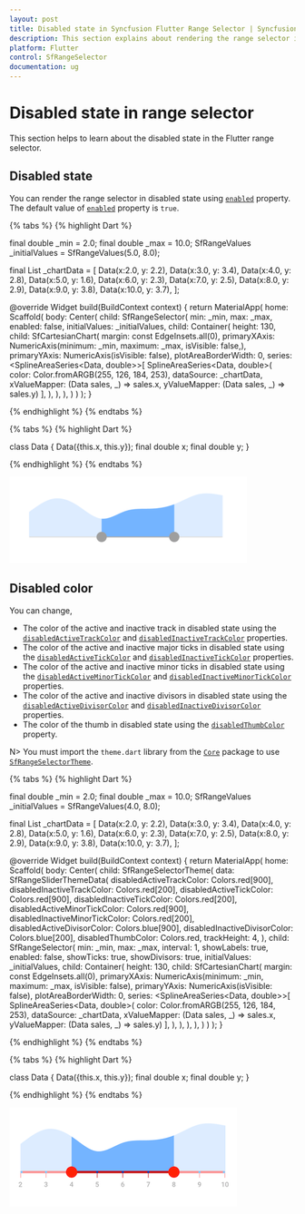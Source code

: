 ```yaml
---
layout: post
title: Disabled state in Syncfusion Flutter Range Selector | Syncfusion
description: This section explains about rendering the range selector in disabled stated and customize its appearance in the range selector in Flutter application.
platform: Flutter
control: SfRangeSelector
documentation: ug
---
```


# Disabled state in range selector

This section helps to learn about the disabled state in the Flutter range selector.

## Disabled state

You can render the range selector in disabled state using [`enabled`](https://pub.dev/documentation/syncfusion_flutter_sliders/latest/sliders/SfRangeSelector/enabled.html) property. The default value of [`enabled`](https://pub.dev/documentation/syncfusion_flutter_sliders/latest/sliders/SfRangeSelector/enabled.html) property is `true`.

{% tabs %}
{% highlight Dart %}

final double _min = 2.0;
final double _max = 10.0;
SfRangeValues _initialValues = SfRangeValues(5.0, 8.0);

final List<Data> _chartData = <Data>[
    Data(x:2.0, y: 2.2),
    Data(x:3.0, y: 3.4),
    Data(x:4.0, y: 2.8),
    Data(x:5.0, y: 1.6),
    Data(x:6.0, y: 2.3),
    Data(x:7.0, y: 2.5),
    Data(x:8.0, y: 2.9),
    Data(x:9.0, y: 3.8),
    Data(x:10.0, y: 3.7),
];

@override
Widget build(BuildContext context) {
  return MaterialApp(
      home: Scaffold(
          body: Center(
              child: SfRangeSelector(
                    min: _min,
                    max: _max,
                    enabled: false,
                    initialValues: _initialValues,
                    child: Container(
                    height: 130,
                    child: SfCartesianChart(
                        margin: const EdgeInsets.all(0),
                        primaryXAxis: NumericAxis(minimum: _min,
                            maximum: _max,
                            isVisible: false,),
                        primaryYAxis: NumericAxis(isVisible: false),
                        plotAreaBorderWidth: 0,
                        series: <SplineAreaSeries<Data, double>>[
                            SplineAreaSeries<Data, double>(
                                color: Color.fromARGB(255, 126, 184, 253),
                                dataSource: _chartData,
                                    xValueMapper: (Data sales, _) => sales.x,
                                    yValueMapper: (Data sales, _) => sales.y)
                            ],
                        ),
                   ),
              ),
          )
      )
  );
}

{% endhighlight %}
{% endtabs %}

{% tabs %}
{% highlight Dart %}

class Data {
  Data({this.x, this.y});
  final double x;
  final double y;
}

{% endhighlight %}
{% endtabs %}

![Range selector disabled state](images/disabled-state/selector_disabled_state.png)

## Disabled color

You can change,

* The color of the active and inactive track in disabled state using the [`disabledActiveTrackColor`](https://pub.dev/documentation/syncfusion_flutter_core/latest/theme/SfRangeSliderThemeData/disabledActiveTrackColor.html) and [`disabledInactiveTrackColor`](https://pub.dev/documentation/syncfusion_flutter_core/latest/theme/SfRangeSliderThemeData/disabledInactiveTrackColor.html) properties.
* The color of the active and inactive major ticks in disabled state using the [`disabledActiveTickColor`](https://pub.dev/documentation/syncfusion_flutter_core/latest/theme/SfRangeSliderThemeData/disabledActiveTickColor.html) and [`disabledInactiveTickColor`](https://pub.dev/documentation/syncfusion_flutter_core/latest/theme/SfRangeSliderThemeData/disabledInactiveTickColor.html) properties.
* The color of the active and inactive minor ticks in disabled state using the [`disabledActiveMinorTickColor`](https://pub.dev/documentation/syncfusion_flutter_core/latest/theme/SfRangeSliderThemeData/disabledActiveMinorTickColor.html) and [`disabledInactiveMinorTickColor`](https://pub.dev/documentation/syncfusion_flutter_core/latest/theme/SfRangeSliderThemeData/disabledInactiveMinorTickColor.html) properties.
* The color of the active and inactive divisors in disabled state using the [`disabledActiveDivisorColor`](https://pub.dev/documentation/syncfusion_flutter_core/latest/theme/SfRangeSliderThemeData/disabledActiveDivisorColor.html) and [`disabledInactiveDivisorColor`](https://pub.dev/documentation/syncfusion_flutter_core/latest/theme/SfRangeSliderThemeData/disabledInactiveDivisorColor.html) properties.
* The color of the thumb in disabled state using the [`disabledThumbColor`](https://pub.dev/documentation/syncfusion_flutter_core/latest/theme/SfRangeSliderThemeData/disabledThumbColor.html) property.

N> You must import the `theme.dart` library from the [`Core`](https://pub.dev/packages/syncfusion_flutter_core) package to use [`SfRangeSelectorTheme`](https://pub.dev/documentation/syncfusion_flutter_core/latest/theme/SfRangeSelectorTheme-class.html).

{% tabs %}
{% highlight Dart %}

final double _min = 2.0;
final double _max = 10.0;
SfRangeValues _initialValues = SfRangeValues(4.0, 8.0);

final List<Data> _chartData = <Data>[
    Data(x:2.0, y: 2.2),
    Data(x:3.0, y: 3.4),
    Data(x:4.0, y: 2.8),
    Data(x:5.0, y: 1.6),
    Data(x:6.0, y: 2.3),
    Data(x:7.0, y: 2.5),
    Data(x:8.0, y: 2.9),
    Data(x:9.0, y: 3.8),
    Data(x:10.0, y: 3.7),
];

@override
  Widget build(BuildContext context) {
    return MaterialApp(
        home: Scaffold(
            body: Center(
              child: SfRangeSelectorTheme(
                data: SfRangeSliderThemeData(
                     disabledActiveTrackColor: Colors.red[900],
                     disabledInactiveTrackColor: Colors.red[200],
                     disabledActiveTickColor: Colors.red[900],
                     disabledInactiveTickColor: Colors.red[200],
                     disabledActiveMinorTickColor: Colors.red[900],
                     disabledInactiveMinorTickColor: Colors.red[200],
                     disabledActiveDivisorColor: Colors.blue[900],
                     disabledInactiveDivisorColor: Colors.blue[200],
                     disabledThumbColor: Colors.red,
                     trackHeight: 4,
                ),
                child:  SfRangeSelector(
                  min: _min,
                  max: _max,
                  interval: 1,
                  showLabels: true,
                  enabled: false,
                  showTicks: true,
                  showDivisors: true,
                  initialValues: _initialValues,
                  child: Container(
                    height: 130,
                    child: SfCartesianChart(
                      margin: const EdgeInsets.all(0),
                      primaryXAxis: NumericAxis(minimum: _min,
                          maximum: _max,
                          isVisible: false),
                      primaryYAxis: NumericAxis(isVisible: false),
                      plotAreaBorderWidth: 0,
                      series: <SplineAreaSeries<Data, double>>[
                          SplineAreaSeries<Data, double>(
                            color: Color.fromARGB(255, 126, 184, 253),
                            dataSource: _chartData,
                            xValueMapper: (Data sales, _) => sales.x,
                            yValueMapper: (Data sales, _) => sales.y)
                      ],
                    ),
                  ),
                ),
              ),
            )
        )
    );
}

{% endhighlight %}
{% endtabs %}

{% tabs %}
{% highlight Dart %}

class Data {
  Data({this.x, this.y});
  final double x;
  final double y;
}

{% endhighlight %}
{% endtabs %}

![Disabled color support](images/disabled-state/selector-disabled-color.png)
